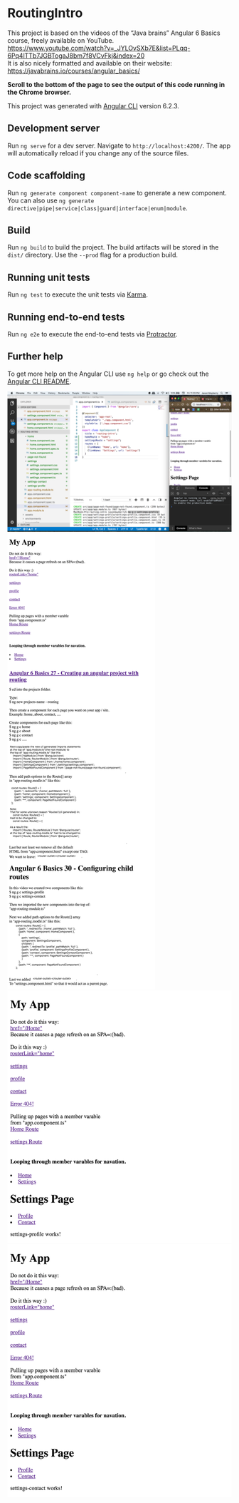 # RoutingIntro

This project is based on the videos of the “Java brains” Angular 6 Basics course, freely available on YouTube.  
https://www.youtube.com/watch?v=_JYLOvSXb7E&list=PLqq-6Pq4lTTb7JGBTogaJ8bm7f8VCvFkj&index=20  
It is also nicely formatted and available on their website: https://javabrains.io/courses/angular_basics/  

**Scroll to the bottom of the page to see the output of this code running in the Chrome browser.**



This project was generated with [Angular CLI](https://github.com/angular/angular-cli) version 6.2.3.

## Development server

Run `ng serve` for a dev server. Navigate to `http://localhost:4200/`. The app will automatically reload if you change any of the source files.

## Code scaffolding

Run `ng generate component component-name` to generate a new component. You can also use `ng generate directive|pipe|service|class|guard|interface|enum|module`.

## Build

Run `ng build` to build the project. The build artifacts will be stored in the `dist/` directory. Use the `--prod` flag for a production build.

## Running unit tests

Run `ng test` to execute the unit tests via [Karma](https://karma-runner.github.io).

## Running end-to-end tests

Run `ng e2e` to execute the end-to-end tests via [Protractor](http://www.protractortest.org/).

## Further help

To get more help on the Angular CLI use `ng help` or go check out the [Angular CLI README](https://github.com/angular/angular-cli/blob/master/README.md).

![alt text](https://raw.githubusercontent.com/JasonMayberry/routing-intro/master/src/assets/images/Workstation-Angular-6-Basics-32-Wrap-Up.png)
![alt text](https://raw.githubusercontent.com/JasonMayberry/routing-intro/master/src/assets/images/localhost_4200_home.png)
![alt text](https://raw.githubusercontent.com/JasonMayberry/routing-intro/master/src/assets/images/localhost_4200_settings_profile.png)
![alt text](https://raw.githubusercontent.com/JasonMayberry/routing-intro/master/src/assets/images/localhost_4200_settings_contact.png)
